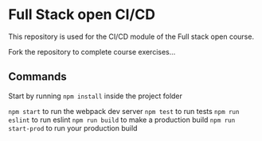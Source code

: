 # Full Stack open CI/CD

This repository is used for the CI/CD module of the Full stack open course.

Fork the repository to complete course exercises...

## Commands

Start by running `npm install` inside the project folder

`npm start` to run the webpack dev server
`npm test` to run tests
`npm run eslint` to run eslint
`npm run build` to make a production build
`npm run start-prod` to run your production build
